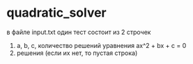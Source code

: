 # quadratic_solver

в файле input.txt один тест состоит из 2 строчек
1) a, b, c, количество решений уравнения ax^2 + bx + c = 0
2) решения (если их нет, то пустая строка)
